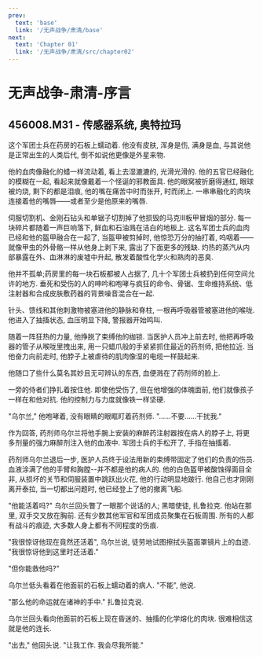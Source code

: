 ```yaml
---
prev:
  text: 'base'
  link: '/无声战争/肃清/base'
next:
  text: 'Chapter 01'
  link: '/无声战争/肃清/src/chapter02'
---
```


# 无声战争-肃清-序言

## 456008.M31 - 传感器系统, 奥特拉玛

这个军团士兵在药房的石板上蠕动着. 他没有皮肤, 浑身是伤, 满身是血, 与其说他是正常出生的人类后代, 倒不如说他更像是外星来物.

他的血肉像融化的蜡一样流动着, 看上去湿漉漉的, 光滑光滑的. 他的五官已经融化的模糊在一起, 看起来就像戴着一个怪诞的邪教面具. 他的眼窝被折磨得通红, 眼球被灼烧, 剩下的都是泪痕, 他的嘴在痛苦中时而张开, 时而闭上. 一串串融化的肉块连接着他的嘴唇——或者至少是他原来的嘴唇.

伺服切割机、金刚石钻头和单锯子切割掉了他损毁的马克III板甲冒烟的部分. 每一块碎片都随着一声巨响落下, 鲜血和石油溅在洁白的地板上. 这名军团士兵的血肉已经和他的盔甲融合在一起了, 当盔甲被剪掉时, 他惊恐万分的抽打着, 呜咽着——就像甲虫的外骨骼一样从他身上剥下来, 露出了下面更多的残缺. 灼热的蒸汽从内部暴露在外、血淋淋的废墟中升起, 散发着酸性化学火和熟肉的恶臭.

他并不孤单;药房里的每一块石板都被人占据了, 几十个军团士兵被扔到任何空间允许的地方. 垂死和受伤的人的呻吟和咆哮与疯狂的命令、骨锯、生命维持系统、低注射器和合成皮肤敷药器的背景噪音混合在一起.

针头、馈线和其他刺激物被塞进他的静脉和脊柱, 一根再呼吸器管被塞进他的喉咙. 他进入了抽搐状态, 血压明显下降, 警报器开始鸣叫.

随着一阵狂热的力量, 他挣脱了束缚他的枷锁. 当医护人员冲上前去时, 他把再呼吸器的管子从喉咙里拽出来, 用一只蜡爪般的手紧紧抓住最近的药剂师, 把他拉近. 当他奋力向前走时, 他脖子上被虐待的肌肉像湿的电缆一样鼓起来.

他随口了些什么莫名其妙且无可辨认的东西, 血便溅在了药剂师的脸上.

一旁的侍者们挣扎着按住他. 即使他受伤了, 但在他增强的体魄面前, 他们就像孩子一样在和他对抗. 他的控制力与力度就像铁一样坚硬.

"乌尔兰," 他咆哮着, 没有眼睛的眼眶盯着药剂师. "……不要......干扰我."

作为回答, 药剂师乌尔兰将他手腕上安装的麻醉药注射器按在病人的脖子上, 将更多剂量的强力麻醉剂注入他的血液中. 军团士兵的手松开了, 手指在抽搐着.

药剂师乌尔兰退后一步, 医护人员终于设法用新的束缚带固定了他们的负责的伤员. 血液涂满了他的手臂和胸膛--并不都是他的病人的. 他的白色盔甲被酸蚀得面目全非, 从损坏的关节和伺服装置中跳跃出火花, 他的行动明显地跛行. 他自己也才刚刚离开泰拉, 当一切都出问题时, 他已经登上了他的撤离飞船.

"他能活着吗?" 乌尔兰回头瞥了一眼那个说话的人; 黑暗使徒, 扎鲁拉克. 他站在那里, 双手交叉放在胸前. 还有少数其他军官和军团成员聚集在石板周围. 所有的人都有战斗的痕迹, 大多数人身上都有不同程度的伤痕.

"我很惊讶他现在竟然还活着", 乌尔兰说, 徒劳地试图擦拭头盔面罩镜片上的血迹. "我很惊讶他到这里时还活着."

"但你能救他吗?"

乌尔兰低头看着在他面前的石板上蠕动着的病人. "不能", 他说.

"那么他的命运就在诸神的手中." 扎鲁拉克说.

乌尔兰回头看向他面前的石板上现在昏迷的、抽搐的化学熔化的肉块. 很难相信这就是他的连长.

"出去," 他回头说. "让我工作. 我会尽我所能."
